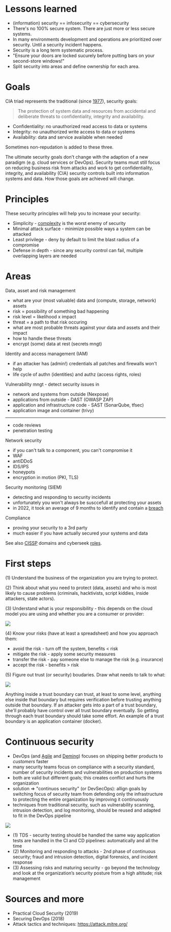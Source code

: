 # Lessons learned

* (information) security == infosecurity == cybersecurity
* There's no 100% secure system. There are just more or less secure systems.
* In many environments development and operations are prioritized over security. Until a security incident happens.
* Security is a long term systematic process.
* "Ensure your doors are locked sucurely before putting bars on your second-store windows!"
* Split security into areas and define ownership for each area.

# Goals

CIA triad represents the traditional (since [1977](https://nvlpubs.nist.gov/nistpubs/Legacy/SP/nbsspecialpublication500-19.pdf)), security goals:

> The protection of system data and resources from accidental and deliberate threats to confidentiality, integrity and availability.

* Confidentiality: no unauthorized read access to data or systems
* Integrity: no unauthorized write access to data or systems
* Availability: data and service available when needed

Sometimes non-repudation is added to these three.

The ultimate security goals don't change with the adaption of a new paradigm (e.g. cloud services or DevOps). Security teams must still focus on reducing business risk from attacks and work to get confidentiality, integrity, and availability (CIA) security controls built into information systems and data. How those goals are achieved will change.

# Principles

These security principles will help you to increase your security:

* Simplicity - [complexity](https://www.schneier.com/blog/archives/2022/08/security-and-cheap-complexity.html) is the worst enemy of security
* Minimal attack surface - minimize possible ways a system can be attacked
* Least privilege - deny by default to limit the blast radius of a compromise
* Defense in depth - since any security control can fail, multiple overlapping layers are needed

# Areas

Data, asset and risk management

* what are your (most valuable) data and (compute, storage, network) assets
* risk = possibility of something bad happening
* risk level = likelihood x impact
* threat = a path to that risk occuring
* what are most probable threats against your data and assets and their impact 
* how to handle these threats
* encrypt (some) data at rest (secrets mngt)

Identity and access management (IAM)

* if an attacker has (admin!) credentials all patches and firewalls won't help
* life cycle of authn (identities) and authz (access rights, roles)

Vulnerability mngt - detect security issues in

* network and systems from outside (Nexpose)
* applications from outside - DAST (OWASP ZAP)
* application and infrastructure code - SAST (SonarQube, tfsec)
* application image and container (trivy)
---
* code reviews
* penetration testing

Network security

* if you can't talk to a component, you can't compromise it
* WAF
* antiDDoS
* IDS/IPS
* honeypots
* encryption in motion (PKI, TLS)

Security monitoring (SIEM)

* detecting and responding to security incidents
* unfortunately you won't always be susccefull at protecting your assets
* in 2022, it took an average of 9 months to identify and contain a [breach](https://www.ibm.com/reports/data-breach)

Compliance

* proving your security to a 3rd party
* much easier if you have actually secured your systems and data

See also [CISSP](https://en.wikipedia.org/wiki/Certified_Information_Systems_Security_Professional) domains and cyberseek [roles](https://www.cyberseek.org/pathway.html).

# First steps

(1) Understand the business of the organization you are trying to protect.

(2) Think about what you need to protect (data, assets) and who is most likely to cause problems (criminals, hacktivists, script kiddies, inside attackers, state actors).

(3) Understand what is your responsibility - this depends on the cloud model you are using and whether you are a consumer or provider:

<img src="https://user-images.githubusercontent.com/1047259/138699080-24091008-c78f-48c1-bcc9-e9ac6afd0f8d.png" style="max-width:100%;height:auto;"> 

(4) Know your risks (have at least a spreadsheet) and how you approach them:

* avoid the risk - turn off the system, benefits < risk
* mitigate the risk - apply some security measures
* transfer the risk - pay someone else to manage the risk (e.g. insurance)
* accept the risk - benefits > risk

(5) Figure out trust (or security) boudaries. Draw what needs to talk to what:

<img src="https://user-images.githubusercontent.com/1047259/207269071-8fffd922-7fe5-4bdd-8172-944cc5a470a7.png" style="max-width:100%;height:auto;">

Anything inside a trust boundary can trust, at least to some level, anything else inside that boundary but requires verification before trusting anything outside that boundary. If an attacker gets into a part of a trust boundary, she'll probably have control over all trust boundary eventually. So getting through each trust boundary should take some effort. An example of a trust boundary is an application container (docker).

# Continuous security

* DevOps (and [Agile](http://agilemanifesto.org/) and [Deming](https://deming.org/explore/fourteen-points)) focuses on shipping better products to *customers* faster
* many security teams focus on compliance with a security standard, number of security incidents and vulnerabilities on production systems
* both are valid but different goals; this creates conflict and hurts the organization
* solution => "continuos security" (or DevSecOps): allign goals by switching focus of security team from defending only the infrastructure to protecting the entire organization by improving it continuously
* techniques from traditional security, such as vulnerability scanning, intrusion detection, and log monitoring, should be reused and adapted to fit in the DevOps pipeline

<img src="https://user-images.githubusercontent.com/1047259/141968423-133c5f24-6c1e-4eaf-89e0-167fae88c31e.png" style="max-width:100%;height:auto;"> 

* (1) TDS - security testing should be handled the same way application tests are handled in the CI and CD pipelines: automatically and all the time
* (2) Monitoring and responding to attacks - 2nd phase of continuous security; fraud and intrusion detection, digital forensics, and incident response
* (3) Assessing risks and maturing security - go beyond the technology and look at the organization’s security posture from a high altitude; risk management

# Sources and more

* Practical Cloud Security (2019)
* Securing DevOps (2018)
* Attack tactics and techniques: https://attack.mitre.org/

